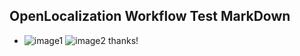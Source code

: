 ## OpenLocalization Workflow Test MarkDown
* ![image1](.\7256adcd-1373-4c47-b3df-02e3fdd32037.PNG)   ![image2](.\7aba135f-7a8f-4353-8453-f1eff7c4fa0c.png) 
thanks!